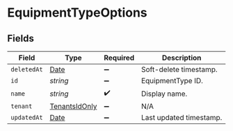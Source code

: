 # EquipmentTypeOptions


## Fields

| Field                                                                                         | Type                                                                                          | Required                                                                                      | Description                                                                                   |
| --------------------------------------------------------------------------------------------- | --------------------------------------------------------------------------------------------- | --------------------------------------------------------------------------------------------- | --------------------------------------------------------------------------------------------- |
| `deletedAt`                                                                                   | [Date](https://developer.mozilla.org/en-US/docs/Web/JavaScript/Reference/Global_Objects/Date) | :heavy_minus_sign:                                                                            | Soft-delete timestamp.                                                                        |
| `id`                                                                                          | *string*                                                                                      | :heavy_minus_sign:                                                                            | EquipmentType ID.                                                                             |
| `name`                                                                                        | *string*                                                                                      | :heavy_check_mark:                                                                            | Display name.                                                                                 |
| `tenant`                                                                                      | [TenantsIdOnly](../../models/shared/tenantsidonly.md)                                         | :heavy_minus_sign:                                                                            | N/A                                                                                           |
| `updatedAt`                                                                                   | [Date](https://developer.mozilla.org/en-US/docs/Web/JavaScript/Reference/Global_Objects/Date) | :heavy_minus_sign:                                                                            | Last updated timestamp.                                                                       |